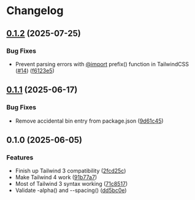 # Changelog

## [0.1.2](https://github.com/humanwhocodes/tailwind-csstree/compare/tailwind-csstree-v0.1.1...tailwind-csstree-v0.1.2) (2025-07-25)


### Bug Fixes

* Prevent parsing errors with [@import](https://github.com/import) prefix() function in TailwindCSS ([#14](https://github.com/humanwhocodes/tailwind-csstree/issues/14)) ([f6123e5](https://github.com/humanwhocodes/tailwind-csstree/commit/f6123e50485678e314c8b2f575d5ac061d1ca7c1))

## [0.1.1](https://github.com/humanwhocodes/tailwind-csstree/compare/tailwind-csstree-v0.1.0...tailwind-csstree-v0.1.1) (2025-06-17)


### Bug Fixes

* Remove accidental bin entry from package.json ([9d61c45](https://github.com/humanwhocodes/tailwind-csstree/commit/9d61c45f7a19c2782fcb73d103a37e280cb607dc))

## 0.1.0 (2025-06-05)


### Features

* Finish up Tailwind 3 compatibility ([2fcd25c](https://github.com/humanwhocodes/tailwind-csstree/commit/2fcd25cddb566dc69b346ac674501995b3e428bb))
* Make Tailwind 4 work ([91b77a7](https://github.com/humanwhocodes/tailwind-csstree/commit/91b77a7f079b01aa999016c63297ab74db74106a))
* Most of Tailwind 3 syntax working ([71c8517](https://github.com/humanwhocodes/tailwind-csstree/commit/71c85177daf938838f01474970f60d00dd0b12e7))
* Validate -alpha() and --spacing() ([dd5bc0e](https://github.com/humanwhocodes/tailwind-csstree/commit/dd5bc0e80543ff18e2975b467e1c187b4d97af14))
